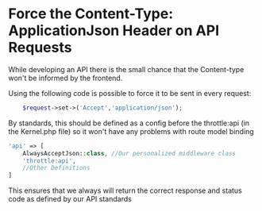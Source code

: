 # Force the Content-Type: ApplicationJson Header on API Requests

While developing an API there is the small chance that the Content-type won't be informed by the frontend.

Using the following code is possible to force it to be sent in every request: 


```php
    $request->set->('Accept','application/json');
```

By standards, this should be defined as a config before the throttle:api (in the Kernel.php file) so it won't have any problems with route model binding

```php
'api' => [
    AlwaysAcceptJson::class, //Our personalized middleware class
    'throttle:api',
    //Other Definitions
]
```

This ensures that we always will return the correct response and status code as defined by our API standards